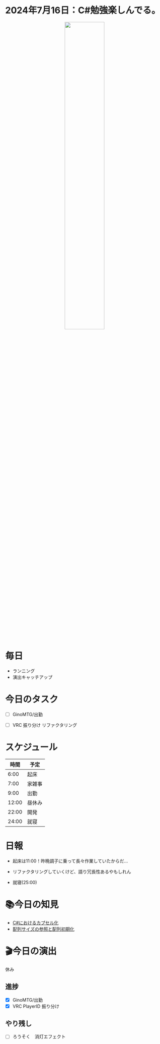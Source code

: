 # 2024年7月16日：C#勉強楽しんでる。

<p align="center"><img src="https://github.com/user-attachments/assets/ff5a1899-1747-4d44-8f54-96de1129f234" width = 50%></p>

# 毎日
- ランニング
- 演出キャッチアップ

# 今日のタスク
- [ ] GinoMTG/出勤
- [ ] VRC 振り分け リファクタリング


# スケジュール
| 時間 |  予定 |
|----|----|
|6:00|起床|
|7:00|家雑事|
|9:00|出勤|
|12:00|昼休み|
|22:00|開発|
|24:00|就寝|


# 日報
- 起床は11:00！昨晩調子に乗って長々作業していたからだ…

- リファクタリングしていくけど、語り冗長性あるやもしれん

- 就寝(25:00)

# 📚今日の知見
- [C#におけるカプセル化](https://github.com/Nats360/Csharp_TIL/blob/main/202407/%E3%82%AB%E3%83%97%E3%82%BB%E3%83%AB%E5%8C%96.md)
- [配列サイズの参照と配列初期化](https://github.com/Nats360/Csharp_TIL/blob/main/202407/%E9%85%8D%E5%88%97%E3%82%B5%E3%82%A4%E3%82%BA%E3%81%AE%E5%8F%82%E7%85%A7%E3%81%A8%E9%85%8D%E5%88%97%E5%88%9D%E6%9C%9F%E5%8C%96.md)
# 🎬今日の演出
休み
## 進捗
- [x] GinoMTG/出勤
- [x] VRC PlayerID 振り分け

## やり残し
- [ ] ろうそく　消灯エフェクト
